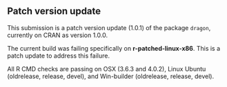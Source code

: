 ## Patch version update
This submission is a patch version update (1.0.1) of the package `dragon`, currently on CRAN as version 1.0.0.

The current build was failing specifically on **r-patched-linux-x86**. This is a patch update to address this failure.

All R CMD checks are passing on OSX (3.6.3 and 4.0.2), Linux Ubuntu (oldrelease, release, devel), and Win-builder (oldrelease, release, devel).

